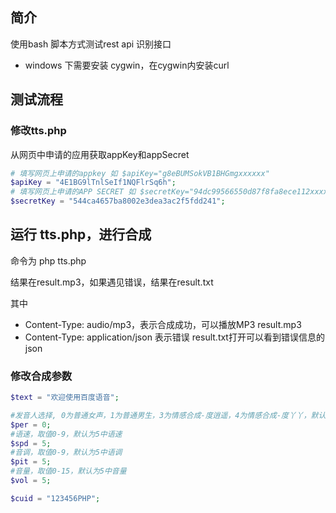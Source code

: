 ## 简介

使用bash 脚本方式测试rest api 识别接口

- windows 下需要安装 cygwin，在cygwin内安装curl



## 测试流程

### 修改tts.php

从网页中申请的应用获取appKey和appSecret

```php
# 填写网页上申请的appkey 如 $apiKey="g8eBUMSokVB1BHGmgxxxxxx"
$apiKey = "4E1BG9lTnlSeIf1NQFlrSq6h";
# 填写网页上申请的APP SECRET 如 $secretKey="94dc99566550d87f8fa8ece112xxxxx"
$secretKey = "544ca4657ba8002e3dea3ac2f5fdd241";
```






## 运行 tts.php，进行合成

命令为 php tts.php

结果在result.mp3，如果遇见错误，结果在result.txt

其中

- Content-Type: audio/mp3，表示合成成功，可以播放MP3 result.mp3
- Content-Type: application/json 表示错误   result.txt打开可以看到错误信息的json

### 修改合成参数

```php
$text = "欢迎使用百度语音";

#发音人选择, 0为普通女声，1为普通男生，3为情感合成-度逍遥，4为情感合成-度丫丫，默认为普通女声
$per = 0;
#语速，取值0-9，默认为5中语速
$spd = 5;
#音调，取值0-9，默认为5中语调
$pit = 5;
#音量，取值0-15，默认为5中音量
$vol = 5;

$cuid = "123456PHP";

```

